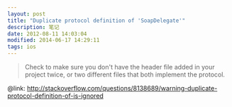 ```yaml
---
layout: post
title: "Duplicate protocol definition of 'SoapDelegate'"
description: 笔记
date: 2012-08-11 14:03:04
modified: 2014-06-17 14:29:11
tags: ios
---
```


> Check to make sure you don't have the header file added in your project twice, or two different files that both implement the protocol.

@link: <a href="http://stackoverflow.com/questions/8138689/warning-duplicate-protocol-definition-of-is-ignored">http://stackoverflow.com/questions/8138689/warning-duplicate-protocol-definition-of-is-ignored</a>